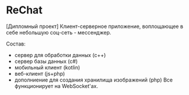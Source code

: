 # ReChat
[Дипломный проект]
Клиент-серверное приложение, воплощающее в себе небольшую соц-сеть - мессенджер.

Состав:
  - сервер для обработки данных (с++)
  - сервер базы данных (с#)
  - мобильный клиент (kotlin)
  - веб-клиент (js+php)
  - дополниение для создания хранилища изображений (php)
Все функционирует на WebSocket'ах.
